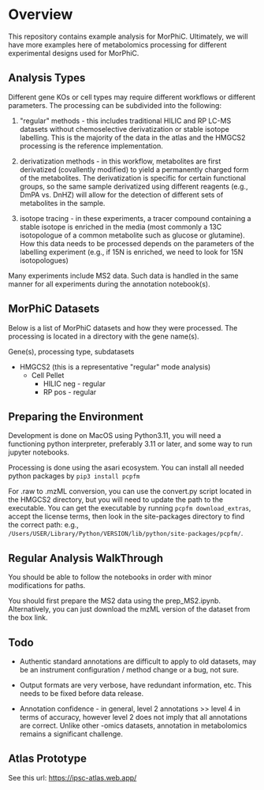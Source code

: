 # Overview

This repository contains example analysis for MorPhiC. Ultimately, we will have more examples here of metabolomics processing for different experimental designs used for MorPhiC. 

## Analysis Types

Different gene KOs or cell types may require different workflows or different parameters. The processing can be subdivided into the following:

1. "regular" methods - this includes traditional HILIC and RP LC-MS datasets without chemoselective derivatization or stable isotope labelling. This is the majority of the data in the atlas and the HMGCS2 processing is the reference implementation.

2. derivatization methods - in this workflow, metabolites are first derivatized (covallently modified) to yield a permanently charged form of the metabolites. The derivatization is specific for certain functional groups, so the same sample derivatized using different reagents (e.g., DmPA vs. DnHZ) will allow for the detection of different sets of metabolites in the sample. 

3. isotope tracing - in these experiments, a tracer compound containing a stable isotope is enriched in the media (most commonly a 13C isotopologue of a common metabolite such as glucose or glutamine). How this data needs to be processed depends on the parameters of the labelling experiment (e.g., if 15N is enriched, we need to look for 15N isotopologues)

Many experiments include MS2 data. Such data is handled in the same manner for all experiments during the annotation notebook(s).

## MorPhiC Datasets

Below is a list of MorPhiC datasets and how they were processed. The processing is located in a directory with the gene name(s). 

Gene(s), processing type, subdatasets

* HMGCS2 (this is a representative "regular" mode analysis)
    * Cell Pellet
        * HILIC neg - regular 
        * RP pos - regular

## Preparing the Environment

Development is done on MacOS using Python3.11, you will need a functioning python interpreter, preferably 3.11 or later, and some way to run jupyter notebooks. 

Processing is done using the asari ecosystem. You can install all needed python packages by `pip3 install pcpfm`

For .raw to .mzML conversion, you can use the convert.py script located in the HMGCS2 directory, but you will need to update the path to the executable. You can get the executable by running `pcpfm download_extras`, accept the license terms, then look in the site-packages directory to find the correct path: e.g., `/Users/USER/Library/Python/VERSION/lib/python/site-packages/pcpfm/`.

## Regular Analysis WalkThrough

You should be able to follow the notebooks in order with minor modifications for paths. 

You should first prepare the MS2 data using the prep_MS2.ipynb. Alternatively, you can just download the mzML version of the dataset from the box link. 

## Todo

* Authentic standard annotations are difficult to apply to old datasets, may be an instrument configuration / method change or a bug, not sure.

* Output formats are very verbose, have redundant information, etc. This needs to be fixed before data release. 

* Annotation confidence - in general, level 2 annotations >> level 4 in terms of accuracy, however level 2 does not imply that all annotations are correct. Unlike other -omics datasets, annotation in metabolomics remains a significant challenge.

## Atlas Prototype 

See this url: https://ipsc-atlas.web.app/